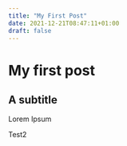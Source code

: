 ```yaml
---
title: "My First Post"
date: 2021-12-21T08:47:11+01:00
draft: false
---
```

# My first post

## A subtitle
Lorem Ipsum

Test2